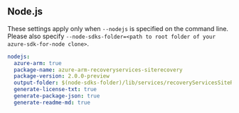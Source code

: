 ## Node.js

These settings apply only when `--nodejs` is specified on the command line.
Please also specify `--node-sdks-folder=<path to root folder of your azure-sdk-for-node clone>`.

``` yaml $(nodejs)
nodejs:
  azure-arm: true
  package-name: azure-arm-recoveryservices-siterecovery
  package-version: 2.0.0-preview
  output-folder: $(node-sdks-folder)/lib/services/recoveryServicesSiteRecoveryManagement
  generate-license-txt: true
  generate-package-json: true
  generate-readme-md: true
```
